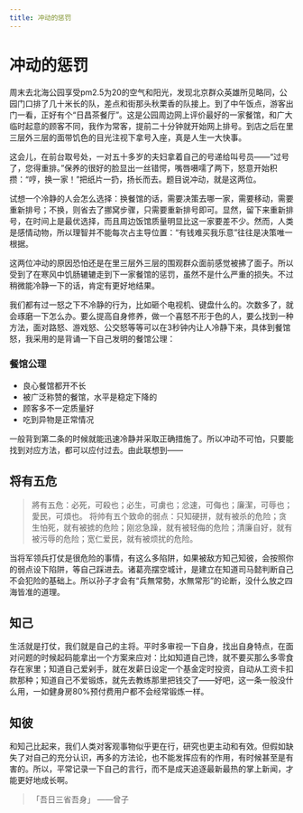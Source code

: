 ```yaml
---
title: 冲动的惩罚
---
```

# 冲动的惩罚

周末去北海公园享受pm2.5为20的空气和阳光，发现北京群众英雄所见略同，公园门口排了几十米长的队，差点和街那头秋栗香的队接上。到了中午饭点，游客出门一看，正好有个“日昌茶餐厅”。这是公园周边网上评价最好的一家餐馆，和广大临时起意的顾客不同，我作为常客，提前二十分钟就开始网上排号。到店之后在里三层外三层的面带饥色的目光注视下拿号入座，真是人生一大快事。

这会儿，在前台取号处，一对五十多岁的夫妇拿着自己的号递给叫号员——“过号了，您得重排。”保养的很好的脸显出一丝错愕，嘴唇嗫嚅了两下，怒意开始积攒：“哼，换一家！”把纸片一扔，扬长而去。题目说冲动，就是这两位。

试想一个冷静的人会怎么选择：换餐馆的话，需要决策去哪一家，需要移动，需要重新排号；不换，则省去了挪窝步骤，只需要重新排号即可。显然，留下来重新排号，在时间上是最优选择，而且周边饭馆质量明显比这一家要差不少。然而，人类是感情动物，所以理智并不能每次占主导位置：“有钱难买我乐意”往往是决策唯一根据。

这两位冲动的原因恐怕还是在里三层外三层的围观群众面前感觉被拂了面子。所以受到了在寒风中饥肠辘辘走到下一家餐馆的惩罚，虽然不是什么严重的损失。不过稍微能冷静一下的话，肯定有更好地结果。

我们都有过一怒之下不冷静的行为，比如砸个电视机、键盘什么的。次数多了，就会琢磨一下怎么办。要么提高自身修养，做一个喜怒不形于色的人，要么找到一种方法，面对路怒、游戏怒、公交怒等等可以在3秒钟内让人冷静下来，具体到餐馆怒，我采用的是背诵一下自己发明的餐馆公理：

### 餐馆公理

- 良心餐馆都开不长
- 被广泛称赞的餐馆，水平是稳定下降的
- 顾客多不一定质量好
- 吃到异物是正常情况

一般背到第二条的时候就能迅速冷静并采取正确措施了。所以冲动不可怕，只要能找到对应方法，都可以应付过去。由此联想到——

## 将有五危

> 將有五危：必死，可殺也；必生，可虜也；忿速，可侮也；廉潔，可辱也；愛民，可煩也。
> 将帅有五个致命的弱点：只知硬拼，就有被杀的危险；贪生怕死，就有被掳的危险；刚忿急躁，就有被轻侮的危险；清廉自好，就有被污辱的危险；宽仁爱民，就有被烦扰的危险。

当将军领兵打仗是很危险的事情，有这么多陷阱，如果被敌方知己知彼，会按照你的弱点设下陷阱，等自己踩进去。诸葛亮摆空城计，是建立在知道司马懿判断自己不会犯险的基础上。所以孙子才会有“兵無常勢，水無常形”的论断，没什么放之四海皆准的道理。

## 知己

生活就是打仗，我们就是自己的主将。平时多审视一下自身，找出自身特点，在面对问题的时候起码能拿出一个方案来应对：比如知道自己馋，就不要买那么多零食存在家里；知道自己爱剁手，就在发薪日设定一个基金定时投资，自动从工资卡扣款那种；知道自己不爱锻炼，就先去教练那里把钱交了——好吧，这一条一般没什么用，一如健身房80%预付费用户都不会经常锻炼一样。

## 知彼

和知己比起来，我们人类对客观事物似乎更在行，研究也更主动和有效。但假如缺失了对自己的充分认识，再多的方法论，也不能发挥应有的作用，有时候甚至是有害的。所以，平常记录一下自己的言行，而不是成天追逐最新最热的掌上新闻，才能更好地成长啊。

> 「吾日三省吾身」
>      ——曾子
